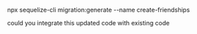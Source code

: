 npx sequelize-cli migration:generate --name create-friendships

could you integrate this updated code with existing code
